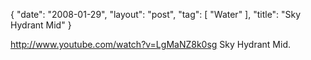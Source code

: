 {
   "date": "2008-01-29",
   "layout": "post",
   "tag": [
      "Water"
   ],
   "title": "Sky Hydrant Mid"
}

http://www.youtube.com/watch?v=LgMaNZ8k0sg Sky Hydrant Mid.